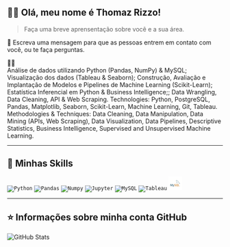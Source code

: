 ## 👨‍💻 Olá, meu nome é <strong>Thomaz Rizzo!</strong>

> Faça uma breve aprensentação sobre você e a sua área.

💬 Escreva uma mensagem para que as pessoas entrem em contato com você, ou te faça perguntas.

👨‍🎓       
       Análise de dados utilizando Python (Pandas, NumPy) & MySQL;
       Visualização dos dados (Tableau & Seaborn);
       Construção, Avaliação e Implantação de Modelos e Pipelines de Machine Learning (Scikit-Learn);
       Estatística Inferencial em Python & Business Intelligence;;
       Data Wrangling, Data Cleaning, API & Web Scraping.
       Technologies: Python, PostgreSQL, Pandas, Matplotlib, Seaborn, Scikit-Learn, Machine Learning, Git, Tableau.
       Methodologies & Techniques: Data Cleaning, Data Manipulation, Data Mining (APIs, Web Scraping), Data Visualization, Data Pipelines, 
       Descriptive Statistics, Business Intelligence, Supervised and Unsupervised Machine Learning.

----

## 🚀 Minhas Skills

<code><img height="32" src="https://lh3.googleusercontent.com/EY_p_YSTBTS4f2hTHhc7k1h-X0-D3P89q-WBl711Ivh0M1NtWZJF19dXPqxglKXCf33tD3D-FTeWTgr2Fkl1UKK4Y_9FH2ZZx7xH1t7qC7JW3zf9U3MbV3goClG_a5BYBx5vjT9VOZiyAOILxIrr_qPyN1BFCYMGEHAC62_uU2q_V1PWj-leEdhCLNB8ggHjN-inEpGSTLS7wvcYMVgrvUnKM7ntMb8Sk2vSlWoNJBfkyixA1G_meqpGc1XXSkqGqY34jyb0sAMv6SldZr86apq8Sk0mKwxnQfA74NkBO173h6pLR6e2rMRHFQ1_g2pWq9MWRKuO8OC_gh-JUjIbXwK1WsO6Eoe7xVRIcDF8oLkNrPxPMSi1g7BbrHz6dxPfH3E8thkzCiove-3cAxbgWdlJO2TGBUWFpDkSG7zgiQZGkYM0_qRuhExl9rChEAglLs6-GNCzenYqzo3qEy8-ctYgiIYedNoZyvUIdobf7_zuznBqnE4aqNMdGx0--ONT6kaDVthH32Q60s4vKigPLlB6KzQ337cU1Tad75iEGLQhSgR_OqQuD2VOp0sxHcQQAqOnvHrtDv_nVqG1sz5lL64bNnnPMT_U5xcgnIXP8_xx8mGRFLKD2qf46kc9xhf3OHP2EL6t7gZXNUmReQdUWVxVSBaoxCC1hN2VYbN1Dut0-YtjvbtnhhmokXVKEldiMyEyrv_k4_yxsc0g_sQMXjP7mbNQ7FPmLgTqu8xO59rzQPMSCB8gPyavwW-OmH9poXpWZOu5DlADBZbJWL0GGKHi18lvOQRfvQm6BsoqpBGqy2IT9v-9qQ8ud8ZD8pRaIN8aL1JN6GkPdEsCbi6mUmwNZIfvyRYeU85oV9aIiHLyYgmro6YXxBSISihRilnVWfQBefpC0uwVU47FD6oQdqRmIysyt-HL0cKZsQLq_YFzFZ8TAwlydUnSWMjbd0pozPcOAp8ZPrnTKQc6wQk=s512-no?authuser=1" alt="Python"/></code>
<code><img height="32" src="https://lh3.googleusercontent.com/JHbG4mVKL5SU6ljrL2iN56eyM2W8CoV2BNkQj4YjRBkZ7OhoNh01HBU3muWzYM-ILHp24q09iCsgObjweLVoo1wiGddojGWlZCTH4ZzB1HxGen9ycKOOjzInEG_EsXwJ4A9gBp1CmDMRg9du4EjDu0iIMyIitQa4r8NNjdge7u3vrlpcyT327A_l_q1JVrsMo8dnHA0RqyaOdyXQjMciY3jvxxsDf3_92CbHEX7mk5QFKHcIIK6DbM9zslHoeK2AcMbcGF3FuWPnMlzhHUlHUXbssTyVKoxse7wzpuOFY0Kz40nxaMWtf5ICiVQdKegKaGs4kfUOADnW15VfoA0U0S0xv00tVv6iQz2ZdF0CeKpJClCShAlh0H4HTk1rbqZs2SuVPY-xPXa0LrwfG321pbhLmWQfDfhOBX3AtP9-HsiOT5SCIwXKMkX3UPi_CL_9wP3QOLHlxKQxILqgcZ66VK62BoN7F9seKhog4x5pelBsAdw7LmsQiN81ADTqFAZzAtnvac_V6Jso3CiIdrz9NSueXUSflKWLmK-tPYC9XVSpqSOwEOVVCKhl8DX2yLzkAQilAL1UKJY7iHA5RWguBz-gkEN8q6x01uDapBdXe_AsEX6H8on_bBQE35rOsu-sE9JsUl4aoMaRjbEDpL6Hxv0Ie3XYfFJ7SeqWIfEoh7IWXR9HPtAPzvYS8dGmmExvZdQN69mPgoSk9VSoXguZF66a4xd6iXeeQdfqITtPMZPGatj6N03CisWC0Kqgm7aYRZ1dffVTOtBkwIlDENEFMxIAdB_huY4tBfgWiTKWT8bcBjCZSU4GKvaaro0pHXPGF7DRaJTOPOrS86OrYtqNQebL1cXnj_FvADfOohw4YOlVNEJguZjJ8xwbp4Im7Wfwk0LiTJ4pJQyn02sfY0s6IH2QTDe-C13X9zKiEhFDXd7xgh0N0H6JqqggZH4_gBh7YBsiL6rMroH47Fgblhc=w194-h259-no?authuser=1" alt="Pandas"/></code>
<code><img height="32" src="https://lh3.googleusercontent.com/sbaEn7XvfMyBZjDSBYDrZQVl6rBAlz3zYMAUpeNug557xQbXZR8pksrTf21If0uALyiFgs5XdOekUBxAzTGdKtIO50FvWuZe_pQSuFR3wTCJrBSnSreaQX0T_jUysk1jnPWI8snTbqqbRQZ5F_y0hmuvEVopeFdjUI0BrAdQQRuXFvWBplYMnFnHd9YZWHo-ZvpkchXMIuyMrvT3_iLewQ9-WVhZYGR5q-qdPmkjgFEe1z4UGZcA4odjNHmWFisQUaKPEAjPs2LrpWwrrSGBTgKxQnUEmIcfS4V6oONAaZ3wS2iyd-u0R7dG3m4r6BeDYxjm07_-LFqs1RRgZ6SJa-BP30694EVNWmSayAWuo2jCjgNEH0qTOPhe9hZAnaep-Y7C1ngJjS9GGprVxaWoHyQW2iHik1vP9nZyL4GTuulS0Us7mBgZLQpghPjSV6XkjXAErLqd-A_nTz0_XpHgjZvvdeAsioFjGFj9iAi3qveHnhrbHcjsO7wSyrSLwTrYfRnZiBIlWlvJ9Q8SJ0QEVA4-38LIAPyLgBOzvBMjX1UV4XWQ0Sylzm-oujVkHKcrXlpgpy9zM0V4D4EKBhHsSOgy-TQi90r4y8WzEzEBGUoKDs1OKytnk5RvHAEdx0eKlcUIcjo8sWwbASTV8SXG5dzkWZTXr3mxM-JActivR-uzm8JQzSE6vC1Pmh07kzvUiK2Fv-NmAQGee1KEPSKTDS1dZWTjAyt3QrtHF-s4YXM8RnO75C_w7QXUICVwY0BWR8LYP7j68PqVxMps258Y8F6fQXnjzyDHqx3XWUCNo2ljwseJB_d5FkEJy1lqsY6vxGLewurHCvfZwLZS3B_lhIIqnfT78HeIV0BtM2eNWFuJOh8JdRFfqwJE10PD72ER51s37ElSDP7xNFHlV4iv2aJiYEYjpyBmbzggAVMogVZNwZ-70wvJLYfbV7V7TfbhBk6tgtzQVN5GKEzkWwg=s129-no?authuser=1" alt="Numpy"/></code>
<code><img height="32" src="https://lh3.googleusercontent.com/tzScu-fiM1djjc_0qtq9cih75jrmSotLYv1jpYaTzo2sPHavw0qwBq649gkumwypqn8ablgK6K-9GMGuos256mPUiesZqvevucqqqJNs5jwAajGjZd_IN0JbiMA9J4qxbdJpmyyareD8ZLuKjFDHdTn_XHOSmUNdmruG5lg51x5fBfPMos0hvlsBeNo9IysZ0BjQW18jTJCDo7WzYsAFsgc5K2k8-WAOuiWKhq-ipR-WU5Ni5V1t9pgvzaGIyHCrmVIp1V2kzzqvoIRdfjUJ68jzDfxGizz_Ula1j02XFdvu0U8hN1NBCl3m3BH3nlXON5TRz1x8fY63975P4W6GmtaPUgsRdhL_3EibIpdxucdRtX-vaVkJ4j06Hk9DZfeE7zPL8AwWl13nMde7pkCD3L4txvluJ4W1spcp4iMcKoVWCj5rHbspl1-qK0aA_Wn2Bo8WOnqQjUKI8YfFPkTYHEhLcRrV2laW2lvSBf93MgVQakeqjDoyCU5gr9V1dOc4fDczfC0tOm5IUjrmSMLszVQruxi1S9stSTFXQumajuvjjwgEav4ntpqrs6iVmBJ2J77Wszj1XxOiATYqEg4fzN5nAk94E5NjcYxVeKxx9Xtq2mi5hCeKL-rY2cjaT5ZDaaZjZEPv2_RkQ11WpBaLDtiIgr34kskZ3rS9p0nT_V_bH_NoRKqHMY3W13OyMWjBGvjqEYcnHHeTE4kaMwVOK1Y0sR0ZiCHMfM8HlPiJpzv4xcsmE9yOw-rUkWL8gvR98WN95pYl3qXlRHX0rUrNJTCYBst95Iq-3bBv8BlWcWJPl7izexs6r_zceAbJzWDWciFp3ORl4VevruK5MiWTF9dEMIEz_WEh_xjF3iW7ZFMtRsTR7Hcp_TEA9mnNx_CbIFNS9ycf1YM1_A29LEjoLid4_snDbBJ5M8D0w-Wsu1G_8hsJHyOrKIkivHbH_gdvrTe9Bqdf4NL404iGDI8=w809-h937-no?authuser=1" alt="Jupyter"/></code>
<code><img height="32" src="https://lh3.googleusercontent.com/OAM7m5XbAI2oEsVUa23C3u_kp4qAYv3PC6WRJ7ovZkPM2jX89PR75FoNC0RYoIRv3rCu6WooPeJ0LetR1PNIKYsCDUiGuZlcsZOYX3C_32J7dW2Fh-wA9AqSBzOz9k5LxI_GWZA2iR4sgKT3Qnxs58tY1XqVdpKgkv_NwcEatcTWtK_RqHED1xo8Jwc_tWATKW6RDE8PDkb42qtnYaxIv-_nyDCs3En0EH6nrTNDva6SfyDdpdm9HlrHvJXqxBYbDwU2MgJD3ReHLnT8zeislY9_hDVxMSfNG_Ese8X8z8pEmD0xXjzj4jVDbHOgmX_SYmL6D4xLRvQBXOzTyq9aqNzLW4HgbyIfbe7CjemuZXigSfkZJB43_0AtpWUvt96sK81T8j5hVzhbJPxkYdhVRUcWXRXKtts8tbyXIMUMo4WTfB8xXwM-EL4pVFINPNiZfu4Lai2Gph07WtH8ui_ZHxRcaLl3SBaHEO3G5Uw7xWjjba7-4E7Jw5EKYpoIDb3Eis-rPJHD37IJ6ZgZzScpjZmMRlSDbU3wJyW1RSaDVJfPXaue5YDGe4YQcJuSjiJZhdOGmwPiVBEytgpeAeBFyDpNPygxzepSzO6UE3_q3rUfFXTqDa8eu4Jp1fyKojwVpURCcbaSi5_6DqPO11UXk0ci8dbAhjm-JUpFncxnBnYUX7aEfaPwN16RuWzChu6e24hwiCYg46b_sE6Hpf9fR-EGxjVcqdL1ZlP2QPynAhYDCgK4beauwys9RzdVVR0AzSLkIRVusHl0z4IJHUYd_gyaGoaCDCqhFyDvRF8nMlJd0SYKRKj3DGmM6LPtz9sdiZMJFT43j70JwnGvJzK9VkLW0ycYf9dwvHnmIBcSDpD9QfNCOFO38O2RO1Lq4Bw-UC1_KVvq8wmASbNgh7dpBBvtdkvb8j-12xqKxvEe5ZiIpj1U6Oj7YYXUBUcIn-6hz914du8NzobAtRiiDNw=s512-no?authuser=1" alt="MySQL"/></code>
<code><img height="32" src="https://lh3.googleusercontent.com/mp-7CiGEiUyoTDWSk69PTlcOzga_GtNG7KCfEzIb2aLuxaxSOwnL_cbQmXBT0LkJ1iTNz0llF5_YYRQcL3z75RibOEyrUx2MfA8rMjZAC_Pxzc0UaLkGGDvQwKbCf1WzoM4uZl3qqJGDabO_Lvsx8_0QjbbPt9wzxWZVv1pq1BxyApmuDbO63biTJGvtHupIOYfvDyonCQVPCCAVSygleBbp8rxC_w6EIxH271tL_aoflnuV6NunjJCtQXS3LEAdnz7mntXeOljRYhXAM6VpW8a4MthIneoutFGBBEK9Tp0DZgCo7lwDlR_0_nLeaggMbY3bTQ1FxkgD5OK7nv14w1yMXato5V7ntEwuTU9QcABhp24ZOHmJMnaighCpVjU6Cn7jmoIZjmBXazmQ1tMU8iqA0cxNUOGS-QaT1CiPm9zETliRBdeCHUGVxH-tHhrW853A_-mot13DNiJu_wS0AKpreQ4g1GuZo1FRTdS9Xxa5HpEqaRrEYaS4zkUo9w4nJN9RaEEBNruoh5orZU_AiBMW8rhBwqqGCxSIbe-R9ZnHwtwkzKXeBD_5XN3FcoWVVt3C4pKujopKkOGNP13i4iW2jAA29XZXWY0Cgp3TqwXW52X6Rq1DNPRjLBy_vc_IBhfwWjKWdHkOBNyjy1aIn7_QWXezr-0lH0MxsHJGeFC_EzbhV0imtBXcxdcPlh_Ebta5KatSMM8xT18PYRdtJwO5LR9jA7KVp3SNah7ZSpCYnz2F6doUEB174zFmU7MSZck2OgpPHOcW3movVOp1UdyRmA2fBIWuERJjgrDcwUtSaeFw1YGQHzkg5rlFK0fE4AisM65FUKxK02Yy8zrf9kkiS2gXEVgnMWcy3wVvGto33TXSQDkFW-quNKfuFUv16eqX98db_WJwAbEhZOq35ggJYSfWnQkB7nsDYKBKtdbdLPWjIhuHZLK9GWa2z7lx8sRJszaLDt07useR0Ms=s400-no?authuser=1" alt="Tableau"/></code>
<code><img height="32" src="https://raw.githubusercontent.com/github/explore/80688e429a7d4ef2fca1e82350fe8e3517d3494d/topics/mysql/mysql.png" alt="MySQL"/></code>

---

## ⭐ Informações sobre minha conta GitHub
![GitHub Stats](https://github-readme-stats.vercel.app/api?username=pmarcelojr&show_icons=true)
